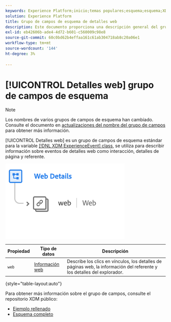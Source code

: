 ```yaml
---
keywords: Experience Platform;inicio;temas populares;esquema;esquema;XDM;ExperienceEvent;campos;esquemas;esquemas;diseño de esquema;grupo de campos;grupo de campos;
solution: Experience Platform
title: Grupo de campos de esquema de detalles web
description: Este documento proporciona una descripción general del grupo de campos de esquema Detalles web .
exl-id: eb42606b-ade4-4d72-b601-c560009c98e8
source-git-commit: 60c0bd62b4effaa161c61ab304718ab8c20a06e1
workflow-type: tm+mt
source-wordcount: '144'
ht-degree: 3%

---
```


# [!UICONTROL Detalles web] grupo de campos de esquema

>[!NOTE]
>
>Los nombres de varios grupos de campos de esquema han cambiado. Consulte el documento en [actualizaciones del nombre del grupo de campos](../name-updates.md) para obtener más información.

[!UICONTROL Detalles web] es un grupo de campos de esquema estándar para la variable [[!DNL XDM ExperienceEvent] class](../../classes/experienceevent.md), se utiliza para describir información sobre eventos de detalles web como interacción, detalles de página y referente.

![](../../images/field-groups/web-details.png)

| Propiedad | Tipo de datos | Descripción |
| --- | --- | --- |
| `web` | [Información web](../../data-types/web-information.md) | Describe los clics en vínculos, los detalles de páginas web, la información del referente y los detalles del explorador. |

{style=&quot;table-layout:auto&quot;}

Para obtener más información sobre el grupo de campos, consulte el repositorio XDM público:

* [Ejemplo rellenado](https://github.com/adobe/xdm/blob/master/components/fieldgroups/experience-event/experienceevent-web.example.1.json)
* [Esquema completo](https://github.com/adobe/xdm/blob/master/components/fieldgroups/experience-event/experienceevent-web.schema.json)
